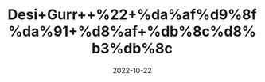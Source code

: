 ---
title: 'Desi+Gurr++%22+%da%af%d9%8f%da%91+%d8%af+%db%8c%d8%b3%db%8c'
date: '2022-10-22' 
metatag: '' 
inventory: '0' 
draft: false 
# meta description 
shortDescripton: 'Jaggerry+%22++It+prevents+respiratory+problems+and+helps+with+weight+loss.'
description: 'Dry+Fruit+%da%88%d8%b1%d8%a7%d8%a6%db%8c+%d9%81%d8%b1%d9%88%d8%aa'
longdescription: ''
featured: True
# product Price
price: '200.0'
# Product Short Description
shortDescription: 'Jaggerry+%22++It+prevents+respiratory+problems+and+helps+with+weight+loss.'
productID: 'D53A464B-2025-ED11-9968-005056B3A416'
type: 'products'
category: 'Dry+Fruit+%da%88%d8%b1%d8%a7%d8%a6%db%8c+%d9%81%d8%b1%d9%88%d8%aa' 
thumnailproduct: 'https://eraconnect.blob.core.windows.net/product-images/aminsaddiquidawakhana/D53A464B-2025-ED11-9968-005056B3A416.webp' 
images:
  - image: 'https://eraconnect.blob.core.windows.net/product-images/aminsaddiquidawakhana/D53A464B-2025-ED11-9968-005056B3A416.webp'  
Variants:
---